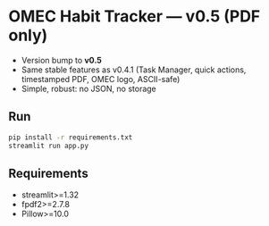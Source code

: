 # OMEC Habit Tracker — v0.5 (PDF only)

- Version bump to **v0.5**
- Same stable features as v0.4.1 (Task Manager, quick actions, timestamped PDF, OMEC logo, ASCII-safe)
- Simple, robust: no JSON, no storage

## Run
```bash
pip install -r requirements.txt
streamlit run app.py
```

## Requirements
- streamlit>=1.32
- fpdf2>=2.7.8
- Pillow>=10.0
